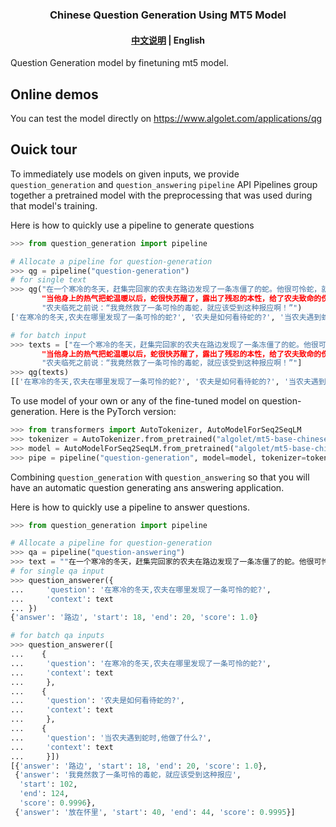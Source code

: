 
<h3 align="center">
    <p>Chinese Question Generation Using MT5 Model</p>
</h3>
<h4 align="center">
    <p>
        <a href="https://github.com/algolet/question_generation/blob/main/README.md">中文说明</a> |
        <b>English</b>
    <p>
</h4>
Question Generation model by finetuning mt5 model.

## Online demos
You can test the model directly on https://www.algolet.com/applications/qg

## Ouick tour
To immediately use models on given inputs, we provide `question_generation` and `question_answering` `pipeline` API
Pipelines group together a pretrained model with the preprocessing that was used during that model's training. 

Here is how to quickly use a pipeline to generate questions
``` python
>>> from question_generation import pipeline

# Allocate a pipeline for question-generation
>>> qg = pipeline("question-generation") 
# for single text         
>>> qg("在一个寒冷的冬天，赶集完回家的农夫在路边发现了一条冻僵了的蛇。他很可怜蛇，就把它放在怀里。
       "当他身上的热气把蛇温暖以后，蛇很快苏醒了，露出了残忍的本性，给了农夫致命的伤害——咬了农夫一口。
       "农夫临死之前说：“我竟然救了一条可怜的毒蛇，就应该受到这种报应啊！”")
['在寒冷的冬天,农夫在哪里发现了一条可怜的蛇?', '农夫是如何看待蛇的?', '当农夫遇到蛇时,他做了什么?']

# for batch input
>>> texts = ["在一个寒冷的冬天，赶集完回家的农夫在路边发现了一条冻僵了的蛇。他很可怜蛇，就把它放在怀里。
       "当他身上的热气把蛇温暖以后，蛇很快苏醒了，露出了残忍的本性，给了农夫致命的伤害——咬了农夫一口。
       "农夫临死之前说：“我竟然救了一条可怜的毒蛇，就应该受到这种报应啊！”"]
>>> qg(texts)
[['在寒冷的冬天,农夫在哪里发现了一条可怜的蛇?', '农夫是如何看待蛇的?', '当农夫遇到蛇时,他做了什么?']]
``` 
To use model of your own or any of the fine-tuned model on question-generation. Here is the PyTorch version:
``` python   
>>> from transformers import AutoTokenizer, AutoModelForSeq2SeqLM
>>> tokenizer = AutoTokenizer.from_pretrained("algolet/mt5-base-chinese-qg")
>>> model = AutoModelForSeq2SeqLM.from_pretrained("algolet/mt5-base-chinese-qg")
>>> pipe = pipeline("question-generation", model=model, tokenizer=tokenizer)
``` 

Combining `question_generation` with `question_answering` 
so that you will have an automatic question generating ans answering application.

Here is how to quickly use a pipeline to answer questions. 
``` python 
>>> from question_generation import pipeline 

# Allocate a pipeline for question-generation
>>> qa = pipeline("question-answering") 
>>> text = ""在一个寒冷的冬天，赶集完回家的农夫在路边发现了一条冻僵了的蛇。他很可怜蛇，就把它放在怀里。当他身上的热气把蛇温暖以后，蛇很快苏醒了，露出了残忍的本性，给了农夫致命的伤害——咬了农夫一口。农夫临死之前说：“我竟然救了一条可怜的毒蛇，就应该受到这种报应啊！”""
# for single qa input
>>> question_answerer({
...     'question': '在寒冷的冬天,农夫在哪里发现了一条可怜的蛇?',
...     'context': text
... })
{'answer': '路边', 'start': 18, 'end': 20, 'score': 1.0} 

# for batch qa inputs
>>> question_answerer([
...    {
...     'question': '在寒冷的冬天,农夫在哪里发现了一条可怜的蛇?',
...     'context': text
...     },
...    {
...     'question': '农夫是如何看待蛇的?',
...     'context': text
...     },
...    {
...     'question': '当农夫遇到蛇时,他做了什么?',
...     'context': text
...     }])
[{'answer': '路边', 'start': 18, 'end': 20, 'score': 1.0},
 {'answer': '我竟然救了一条可怜的毒蛇，就应该受到这种报应',
  'start': 102,
  'end': 124,
  'score': 0.9996},
 {'answer': '放在怀里', 'start': 40, 'end': 44, 'score': 0.9995}]    
```   




 